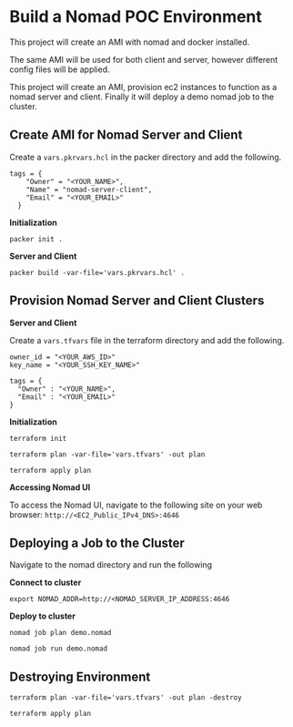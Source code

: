 # Build a Nomad POC Environment

This project will create an AMI with nomad and docker installed.

The same AMI will be used for both client and server, however different config files will be applied.

This project will create an AMI, provision ec2 instances to function as a nomad server and client.
Finally it will deploy a demo nomad job to the cluster.

## Create AMI for Nomad Server and Client

Create a `vars.pkrvars.hcl` in the packer directory and add the following.

```
tags = {
    "Owner" = "<YOUR_NAME>",
    "Name" = "nomad-server-client",
    "Email" = "<YOUR_EMAIL>"
  }
```

**Initialization**

```
packer init .
```

**Server and Client**

```
packer build -var-file='vars.pkrvars.hcl' .
```

## Provision Nomad Server and Client Clusters

**Server and Client**

Create a `vars.tfvars` file in the terraform directory and add the following.

```
owner_id = "<YOUR_AWS_ID>"
key_name = "<YOUR_SSH_KEY_NAME>"

tags = {
  "Owner" : "<YOUR_NAME>",
  "Email" : "<YOUR_EMAIL>"
}
```

**Initialization**

```
terraform init
```

```
terraform plan -var-file='vars.tfvars' -out plan
```

```
terraform apply plan
```

**Accessing Nomad UI**

To access the Nomad UI, navigate to the following site on your web browser: `http://<EC2_Public_IPv4_DNS>:4646`

## Deploying a Job to the Cluster

Navigate to the nomad directory and run the following

**Connect to cluster**

```
export NOMAD_ADDR=http://<NOMAD_SERVER_IP_ADDRESS:4646
```

**Deploy to cluster**

```
nomad job plan demo.nomad
```

```
nomad job run demo.nomad
```

## Destroying Environment

```
terraform plan -var-file='vars.tfvars' -out plan -destroy
```

```
terraform apply plan
```
